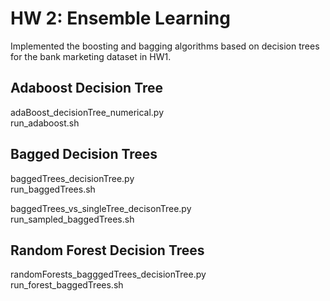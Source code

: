 # HW 2: Ensemble Learning
Implemented the boosting and bagging algorithms based on decision
trees for the bank marketing dataset in HW1.

## Adaboost Decision Tree
adaBoost_decisionTree_numerical.py <br />
run_adaboost.sh

## Bagged Decision Trees
baggedTrees_decisionTree.py <br />
run_baggedTrees.sh

baggedTrees_vs_singleTree_decisonTree.py <br />
run_sampled_baggedTrees.sh

## Random Forest Decision Trees
randomForests_bagggedTrees_decisionTree.py <br />
run_forest_baggedTrees.sh
